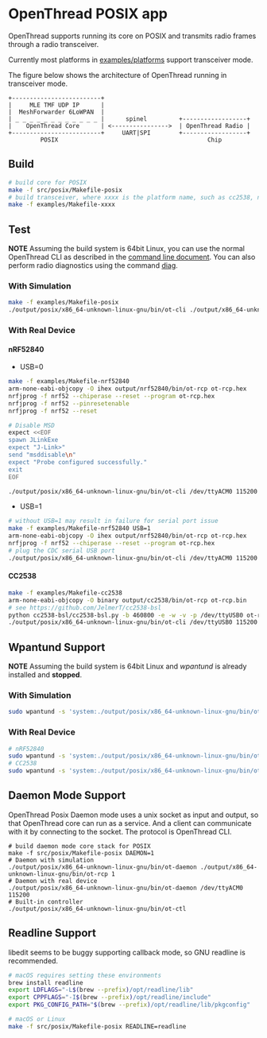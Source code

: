 OpenThread POSIX app
====================

OpenThread supports running its core on POSIX and transmits radio frames through a radio transceiver.

Currently most platforms in [examples/platforms](../../examples/platforms) support transceiver mode.

The figure below shows the architecture of OpenThread running in transceiver mode.

```
+-------------------------+
|     MLE TMF UDP IP      |
|  MeshForwarder 6LoWPAN  |
| _ _ _ _ _ _ _ _ _ _ _ _ |      spinel         +------------------+
|    OpenThread Core      | <---------------->  | OpenThread Radio |
+-------------------------+     UART|SPI        +------------------+
         POSIX                                          Chip
```

Build
-----

```sh
# build core for POSIX
make -f src/posix/Makefile-posix
# build transceiver, where xxxx is the platform name, such as cc2538, nrf52840 and so on
make -f examples/Makefile-xxxx
```

Test
----

**NOTE** Assuming the build system is 64bit Linux, you can use the normal OpenThread CLI as described in the [command line document](../../src/cli/README.md).
You can also perform radio diagnostics using the command [diag](../../src/diag/README.md).

### With Simulation

```sh
make -f examples/Makefile-posix
./output/posix/x86_64-unknown-linux-gnu/bin/ot-cli ./output/x86_64-unknown-linux-gnu/bin/ot-rcp 1
```

### With Real Device

#### nRF52840

* USB=0

```sh
make -f examples/Makefile-nrf52840
arm-none-eabi-objcopy -O ihex output/nrf52840/bin/ot-rcp ot-rcp.hex
nrfjprog -f nrf52 --chiperase --reset --program ot-rcp.hex
nrfjprog -f nrf52 --pinresetenable
nrfjprog -f nrf52 --reset

# Disable MSD
expect <<EOF
spawn JLinkExe
expect "J-Link>"
send "msddisable\n"
expect "Probe configured successfully."
exit
EOF

./output/posix/x86_64-unknown-linux-gnu/bin/ot-cli /dev/ttyACM0 115200
```

* USB=1

```sh
# without USB=1 may result in failure for serial port issue
make -f examples/Makefile-nrf52840 USB=1
arm-none-eabi-objcopy -O ihex output/nrf52840/bin/ot-rcp ot-rcp.hex
nrfjprog -f nrf52 --chiperase --reset --program ot-rcp.hex
# plug the CDC serial USB port
./output/posix/x86_64-unknown-linux-gnu/bin/ot-cli /dev/ttyACM0 115200
```

#### CC2538

```sh
make -f examples/Makefile-cc2538
arm-none-eabi-objcopy -O binary output/cc2538/bin/ot-rcp ot-rcp.bin
# see https://github.com/JelmerT/cc2538-bsl
python cc2538-bsl/cc2538-bsl.py -b 460800 -e -w -v -p /dev/ttyUSB0 ot-rcp.bin
./output/posix/x86_64-unknown-linux-gnu/bin/ot-cli /dev/ttyUSB0 115200
```

Wpantund Support
----------------

**NOTE** Assuming the build system is 64bit Linux and *wpantund* is already installed and **stopped**.

### With Simulation

```sh
sudo wpantund -s 'system:./output/posix/x86_64-unknown-linux-gnu/bin/ot-ncp ./output/x86_64-unknown-linux-gnu/bin/ot-rcp 1'
```

### With Real Device

```sh
# nRF52840
sudo wpantund -s 'system:./output/posix/x86_64-unknown-linux-gnu/bin/ot-ncp /dev/ttyACM0 115200'
# CC2538
sudo wpantund -s 'system:./output/posix/x86_64-unknown-linux-gnu/bin/ot-ncp /dev/ttyUSB0 115200'
```

Daemon Mode Support
-------------------

OpenThread Posix Daemon mode uses a unix socket as input and output, so that OpenThread core can run as a service. And a client
can communicate with it by connecting to the socket. The protocol is OpenThread CLI.

```
# build daemon mode core stack for POSIX
make -f src/posix/Makefile-posix DAEMON=1
# Daemon with simulation
./output/posix/x86_64-unknown-linux-gnu/bin/ot-daemon ./output/x86_64-unknown-linux-gnu/bin/ot-rcp 1
# Daemon with real device
./output/posix/x86_64-unknown-linux-gnu/bin/ot-daemon /dev/ttyACM0 115200
# Built-in controller
./output/posix/x86_64-unknown-linux-gnu/bin/ot-ctl
```

Readline Support
----------------

libedit seems to be buggy supporting callback mode, so GNU readline is recommended.

```bash
# macOS requires setting these environments
brew install readline
export LDFLAGS="-L$(brew --prefix)/opt/readline/lib"
export CPPFLAGS="-I$(brew --prefix)/opt/readline/include"
export PKG_CONFIG_PATH="$(brew --prefix)/opt/readline/lib/pkgconfig"

# macOS or Linux
make -f src/posix/Makefile-posix READLINE=readline
```
